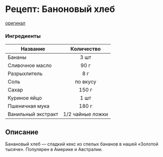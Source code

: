 # Рецепт: Баноновый хлеб
[оригинал](https://eda.ru/recepty/vypechka-deserty/bananovyy-hleb-104302)

### Ингредиенты
| Название        	| Количество  |
| -------------   	            |:-----------------:|
| Бананы 	| 3 шт 		|
| Сливочное масло 	| 90 г      	|
| Разрыхлитель	| 8 г     	|
| Соль	| по вкусу     	|
| Сахар	| 150 г      	|
| Куриное яйцо	| 1 шт     	|
| Пшеничная мука	| 180 г     	|
| Ванильный экстракт	| 1/2 чайные ложки     	|

## Описание 
Банановый хлеб — сладкий кекс из спелых бананов в нашей «Золотой тысяче». Популярен в Америке и Австралии.


